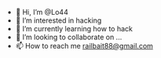 - 👋 Hi, I’m @Lo44
- 👀 I’m interested in hacking
- 🌱 I’m currently learning how to hack
- 💞️ I’m looking to collaborate on ...
- 📫 How to reach me railbait88@gmail.com

<!---
Lo44/Lo44 is a ✨ special ✨ repository because its `README.md` (this file) appears on your GitHub profile.
You can click the Preview link to take a look at your changes.
--->
